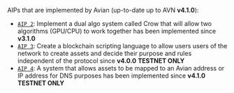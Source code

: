 AIPs that are implemented by Avian (up-to-date up to AVN **v4.1.0**):

* [`AIP 2`](https://github.com/AvianNetwork/aips/blob/main/aip-0002.mediawiki): Implement a dual algo system called Crow that will allow two algorithms (GPU/CPU) to work together has been implemented since **v3.1.0**
* [`AIP 3`](https://github.com/AvianNetwork/aips/blob/main/aip-0003.mediawiki): Create a blockchain scripting language to allow users users of the network to create assets and decide their purpose and rules independent of the protocol since **v4.0.0** **TESTNET ONLY**
* [`AIP 4`](https://github.com/AvianNetwork/aips/blob/main/aip-0004.mediawiki): A system that allows assets to be mapped to an Avian address or IP address for DNS purposes has been implemented since **v4.1.0** **TESTNET ONLY**

